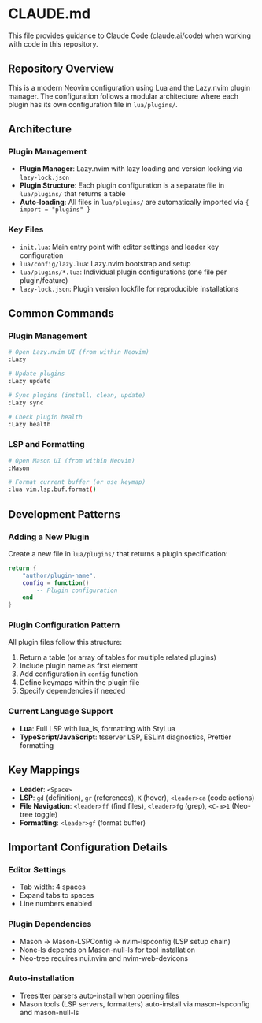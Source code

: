 # CLAUDE.md

This file provides guidance to Claude Code (claude.ai/code) when working with code in this repository.

## Repository Overview

This is a modern Neovim configuration using Lua and the Lazy.nvim plugin manager. The configuration follows a modular architecture where each plugin has its own configuration file in `lua/plugins/`.

## Architecture

### Plugin Management
- **Plugin Manager**: Lazy.nvim with lazy loading and version locking via `lazy-lock.json`
- **Plugin Structure**: Each plugin configuration is a separate file in `lua/plugins/` that returns a table
- **Auto-loading**: All files in `lua/plugins/` are automatically imported via `{ import = "plugins" }`

### Key Files
- `init.lua`: Main entry point with editor settings and leader key configuration
- `lua/config/lazy.lua`: Lazy.nvim bootstrap and setup
- `lua/plugins/*.lua`: Individual plugin configurations (one file per plugin/feature)
- `lazy-lock.json`: Plugin version lockfile for reproducible installations

## Common Commands

### Plugin Management
```bash
# Open Lazy.nvim UI (from within Neovim)
:Lazy

# Update plugins
:Lazy update

# Sync plugins (install, clean, update)
:Lazy sync

# Check plugin health
:Lazy health
```

### LSP and Formatting
```bash
# Open Mason UI (from within Neovim)
:Mason

# Format current buffer (or use keymap)
:lua vim.lsp.buf.format()
```

## Development Patterns

### Adding a New Plugin
Create a new file in `lua/plugins/` that returns a plugin specification:
```lua
return {
    "author/plugin-name",
    config = function()
        -- Plugin configuration
    end
}
```

### Plugin Configuration Pattern
All plugin files follow this structure:
1. Return a table (or array of tables for multiple related plugins)
2. Include plugin name as first element
3. Add configuration in `config` function
4. Define keymaps within the plugin file
5. Specify dependencies if needed

### Current Language Support
- **Lua**: Full LSP with lua_ls, formatting with StyLua
- **TypeScript/JavaScript**: tsserver LSP, ESLint diagnostics, Prettier formatting

## Key Mappings

- **Leader**: `<Space>`
- **LSP**: `gd` (definition), `gr` (references), `K` (hover), `<leader>ca` (code actions)
- **File Navigation**: `<leader>ff` (find files), `<leader>fg` (grep), `<C-a>1` (Neo-tree toggle)
- **Formatting**: `<leader>gf` (format buffer)

## Important Configuration Details

### Editor Settings
- Tab width: 4 spaces
- Expand tabs to spaces
- Line numbers enabled

### Plugin Dependencies
- Mason → Mason-LSPConfig → nvim-lspconfig (LSP setup chain)
- None-ls depends on Mason-null-ls for tool installation
- Neo-tree requires nui.nvim and nvim-web-devicons

### Auto-installation
- Treesitter parsers auto-install when opening files
- Mason tools (LSP servers, formatters) auto-install via mason-lspconfig and mason-null-ls